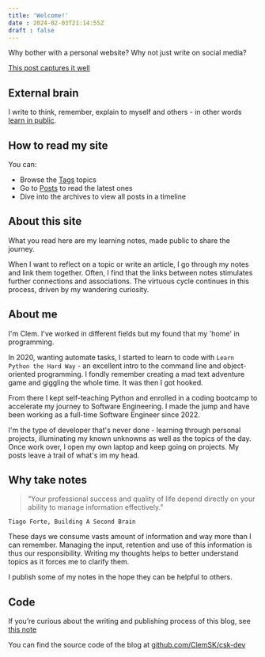 ```yaml
---
title: 'Welcome!'
date : 2024-02-03T21:14:55Z
draft : false
---
```


Why bother with a personal website? Why not just write on social media?

[This post captures it well](https://matthiasott.com/notes/simple-truths-about-personal-websites)


## External brain

I write to think, remember, explain to myself and others - in other words [learn in public](https://www.swyx.io/learn-in-public).

## How to read my site

You can: 
- Browse the [Tags](http://localhost:1313/tags/) topics
- Go to [Posts](http://localhost:1313/posts/) to read the latest ones
- Dive into the archives to view all posts in a timeline


## About this site
What you read here are my learning notes, made public to share the journey. 

When I want to reflect on a topic or write an article, I go through my notes and link them together. Often, I find that the links between notes stimulates further connections and associations. The virtuous cycle continues in this process, driven by my wandering curiosity.  

## About me
I'm Clem. I've worked in different fields but my found that my 'home' in programming.

In 2020, wanting automate tasks, I started to learn to code with `Learn Python the Hard Way` - an excellent intro to the command line and object-oriented programming. I fondly remember creating a mad text adventure game and giggling the whole time. It was then I got hooked. 

From there I kept self-teaching Python and enrolled in a coding bootcamp to accelerate my journey to Software Engineering. I made the jump and have been working as a full-time Software Engineer since 2022. 

I'm the type of developer that's never done - learning through personal projects, illuminating my known unknowns as well as the topics of the day. Once work over, I open my own laptop and keep going on projects. My posts leave a trail of what's im my head. 

## Why take notes
>   “Your professional success and quality of life depend directly on your ability to manage information effectively.”
    
    Tiago Forte, Building A Second Brain

These days we consume vasts amount of information and way more than I can remember. Managing the input, retention and use of this information is thus our responsibility. Writing my thoughts helps to better understand topics as it forces me to clarify them.

I publish some of my notes in the hope they can be helpful to others. 

## Code

If you’re curious about the writing and publishing process of this blog, see [this note](/posts/writing-process)

You can find the source code of the blog at [github.com/ClemSK/csk-dev](https://github.com/ClemSK/csk-dev)




